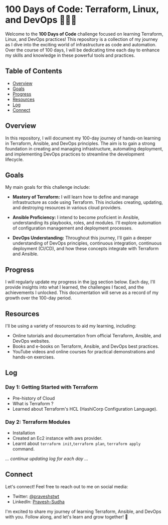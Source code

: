 # 100 Days of Code: Terraform, Linux, and DevOps 🚀🚀🚀

Welcome to the **100 Days of Code** challenge focused on learning Terraform, Linux, and DevOps practices! This repository is a collection of my journey as I dive into the exciting world of infrastructure as code and automation. Over the course of 100 days, I will be dedicating time each day to enhance my skills and knowledge in these powerful tools and practices.

## Table of Contents

- [Overview](#overview)
- [Goals](#goals)
- [Progress](#progress)
- [Resources](#resources)
- [Log](#log)
- [Connect](#connect)

## Overview

In this repository, I will document my 100-day journey of hands-on learning in Terraform, Ansible, and DevOps principles. The aim is to gain a strong foundation in creating and managing infrastructure, automating deployment, and implementing DevOps practices to streamline the development lifecycle.

## Goals

My main goals for this challenge include:

- **Mastery of Terraform:** I will learn how to define and manage infrastructure as code using Terraform. This includes creating, updating, and destroying resources in various cloud providers.

- **Ansible Proficiency:** I intend to become proficient in Ansible, understanding its playbooks, roles, and modules. I'll explore automation of configuration management and deployment processes.

- **DevOps Understanding:** Throughout this journey, I'll gain a deeper understanding of DevOps principles, continuous integration, continuous deployment (CI/CD), and how these concepts integrate with Terraform and Ansible.

## Progress

I will regularly update my progress in the [log](#log) section below. Each day, I'll provide insights into what I learned, the challenges I faced, and the achievements I unlocked. This documentation will serve as a record of my growth over the 100-day period.

## Resources

I'll be using a variety of resources to aid my learning, including:

- Online tutorials and documentation from official Terraform, Ansible, and DevOps websites.
- Books and e-books on Terraform, Ansible, and DevOps best practices.
- YouTube videos and online courses for practical demonstrations and hands-on exercises.

## Log

### Day 1: Getting Started with Terraform
- Pre-history of Cloud
- What is Terraform ?
- Learned about Terraform's HCL (HashiCorp Configuration Language).

### Day 2: Terraform Modules
- Installation
- Created an Ec2 instance with aws provider.
- Learnt about `terraform init`,`terraform plan`, `terraform apply` command.
 
_... continue updating log for each day ..._

## Connect

Let's connect! Feel free to reach out to me on social media:

- Twitter: [@praveshstwt](https://twitter.com/praveshswtw)
- LinkedIn: [Pravesh-Sudha](https://www.linkedin.com/in/pravesh-sudha-82a37422a/)

I'm excited to share my journey of learning Terraform, Ansible, and DevOps with you. Follow along, and let's learn and grow together! 🚀
